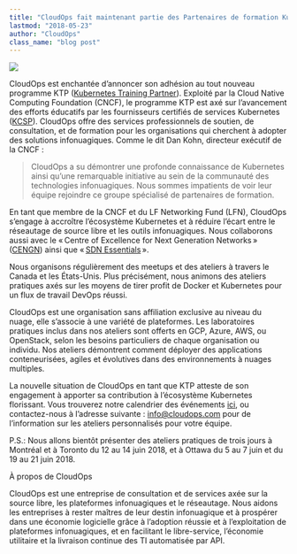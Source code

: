 ```yaml
---
title: "CloudOps fait maintenant partie des Partenaires de formation Kubernetes (Kubernetes Training Partner ou KTP)"
lastmod: "2018-05-23"
author: "CloudOps"
class_name: "blog post"
---
```


<img src="/images/blog/post/KTP-copy.png" class="main-blog-image">

<p>CloudOps est enchantée d’annoncer son adhésion au tout nouveau programme KTP (<a href="https://www.cncf.io/announcement/2018/05/02/cloud-native-computing-foundation-announces-new-partner-program-for-kubernetes-training-partners-ktp/" target="_blank">Kubernetes Training Partner</a>). Exploité par la Cloud Native Computing Foundation (CNCF), le programme KTP est axé sur l’avancement des efforts éducatifs par les fournisseurs certifiés de services Kubernetes (<a href="https://www.cncf.io/certification/kcsp/" target="_blank">KCSP</a>). CloudOps offre des services professionnels de soutien, de consultation, et de formation pour les organisations qui cherchent à adopter des solutions infonuagiques. Comme le dit Dan Kohn, directeur exécutif de la CNCF :</p>

<blockquote><p>CloudOps a su démontrer une profonde connaissance de Kubernetes ainsi qu’une remarquable initiative au sein de la communauté des technologies infonuagiques. Nous sommes impatients de voir leur équipe rejoindre ce groupe spécialisé de partenaires de formation.</p></blockquote>

<p>En tant que membre de la CNCF et du LF Networking Fund (LFN), CloudOps s’engage à accroître l’écosystème Kubernetes et à réduire l’écart entre le réseautage de source libre et les outils infonuagiques. Nous collaborons aussi avec le « Centre of Excellence for Next Generation Networks » (<a href="https://www.cengn.ca/" target="_blank">CENGN</a>) ainsi que « <a href="http://www.sdnessentials.com/" target="_blank">SDN Essentials</a> ».</p>

<p>Nous organisons régulièrement des meetups et des ateliers à travers le Canada et les États-Unis. Plus précisément, nous animons des ateliers pratiques axés sur les moyens de tirer profit de Docker et Kubernetes pour un flux de travail DevOps réussi.</p>

<p>CloudOps est une organisation sans affiliation exclusive au niveau du nuage, elle s’associe à une variété de plateformes. Les laboratoires pratiques inclus dans nos ateliers sont offerts en GCP, Azure, AWS, ou OpenStack, selon les besoins particuliers de chaque organisation ou individu. Nos ateliers démontrent comment déployer des applications conteneurisées, agiles et évolutives dans des environnements à nuages multiples.</p>

<p>La nouvelle situation de CloudOps en tant que KTP atteste de son engagement à apporter sa contribution à l’écosystème Kubernetes florissant. Vous trouverez notre calendrier des événements <a href="https://www.cloudops.com/fr/ateliers-docker-kubernetes/" target="_blank">ici</a>, ou contactez-nous à l’adresse suivante : <a href="mailto:info@cloudops.com" target="_blank">info@cloudops.com</a> pour de l’information sur les ateliers personnalisés pour votre équipe.</p>

<p>P.S.: Nous allons bientôt présenter des ateliers pratiques de trois jours à Montréal et à Toronto du 12 au 14 juin 2018, et à Ottawa du 5 au 7 juin et du 19 au 21 juin 2018.</p>

<p>À propos de CloudOps</p>

<p>CloudOps est une entreprise de consultation et de services axée sur la source libre, les plateformes infonuagiques et le réseautage. Nous aidons les entreprises à rester maîtres de leur destin infonuagique et à prospérer dans une économie logicielle grâce à l’adoption réussie et à l’exploitation de plateformes infonuagiques, et en facilitant le libre-service, l’économie utilitaire et la livraison continue des TI automatisée par API.</p>